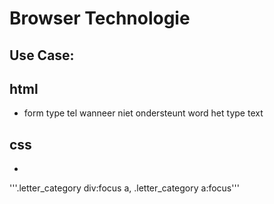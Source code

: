 # Browser Technologie

## Use Case:

## html

- form type tel wanneer niet ondersteunt word het type text

## css

-
'''.letter_category div:focus a, .letter_category a:focus'''
